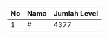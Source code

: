| No | Nama            | Jumlah Level |
|----|-----------------|--------------|
| 1  | #    |    4377        |
